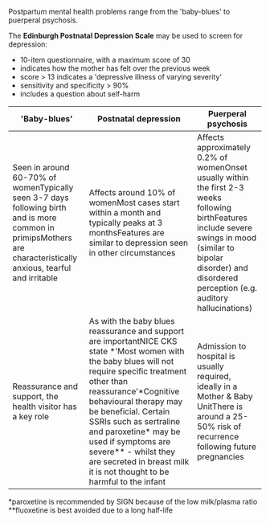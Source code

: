 Postpartum mental health problems range from the 'baby\-blues' to puerperal psychosis.  
  
The **Edinburgh Postnatal Depression Scale** may be used to screen for depression:  
* 10\-item questionnaire, with a maximum score of 30
* indicates how the mother has felt over the previous week
* score \> 13 indicates a 'depressive illness of varying severity'
* sensitivity and specificity \> 90%
* includes a question about self\-harm

  


| **'Baby\-blues'** | **Postnatal depression** | **Puerperal psychosis** |
| --- | --- | --- |
| Seen in around 60\-70% of womenTypically seen 3\-7 days following birth and is more common in primipsMothers are characteristically anxious, tearful and irritable | Affects around 10% of womenMost cases start within a month and typically peaks at 3 monthsFeatures are similar to depression seen in other circumstances | Affects approximately 0\.2% of womenOnset usually within the first 2\-3 weeks following birthFeatures include severe swings in mood (similar to bipolar disorder) and disordered perception (e.g. auditory hallucinations) |
| Reassurance and support, the health visitor has a key role | As with the baby blues reassurance and support are importantNICE CKS state *'Most women with the baby blues will not require specific treatment other than reassurance'*Cognitive behavioural therapy may be beneficial. Certain SSRIs such as sertraline and paroxetine\* may be used if symptoms are severe\*\* \- whilst they are secreted in breast milk it is not thought to be harmful to the infant | Admission to hospital is usually required, ideally in a Mother \& Baby UnitThere is around a 25\-50% risk of recurrence following future pregnancies |

  
\*paroxetine is recommended by SIGN because of the low milk/plasma ratio  
\*\*fluoxetine is best avoided due to a long half\-life